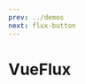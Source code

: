 ```yaml
---
prev: ../demos
next: flux-button
---
```


# VueFlux

<ClientOnly>
   <demos-components-VueFlux />
</ClientOnly>
